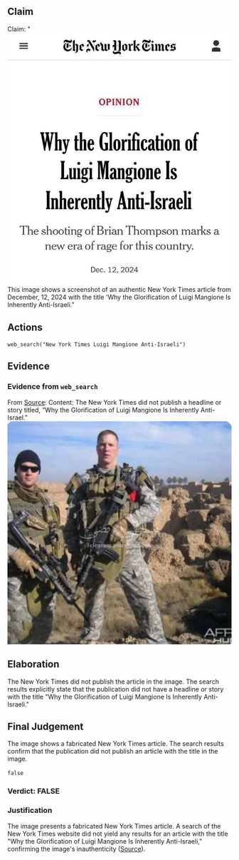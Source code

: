 ## Claim
Claim: "![image 44](media/72.jpg) This image shows a screenshot of an authentic New York Times article from December, 12, 2024 with the title 'Why the Glorification of Luigi Mangione Is Inherently Anti-Israeli."

## Actions
```
web_search("New York Times Luigi Mangione Anti-Israeli")
```

## Evidence
### Evidence from `web_search`
From [Source](https://www.nytco.com/press/tracking-misinformation-fabricated-opinion-headline/): 
Content: The New York Times did not publish a headline or story titled, “Why the Glorification of Luigi Mangione Is Inherently Anti-Israel.” ![image 1](media/0.jpg)


## Elaboration
The New York Times did not publish the article in the image. The search results explicitly state that the publication did not have a headline or story with the title "Why the Glorification of Luigi Mangione Is Inherently Anti-Israeli."


## Final Judgement
The image shows a fabricated New York Times article. The search results confirm that the publication did not publish an article with the title in the image.

`false`

### Verdict: FALSE

### Justification
The image presents a fabricated New York Times article. A search of the New York Times website did not yield any results for an article with the title "Why the Glorification of Luigi Mangione Is Inherently Anti-Israeli," confirming the image's inauthenticity ([Source](https://www.nytco.com/press/tracking-misinformation-fabricated-opinion-headline/)).
